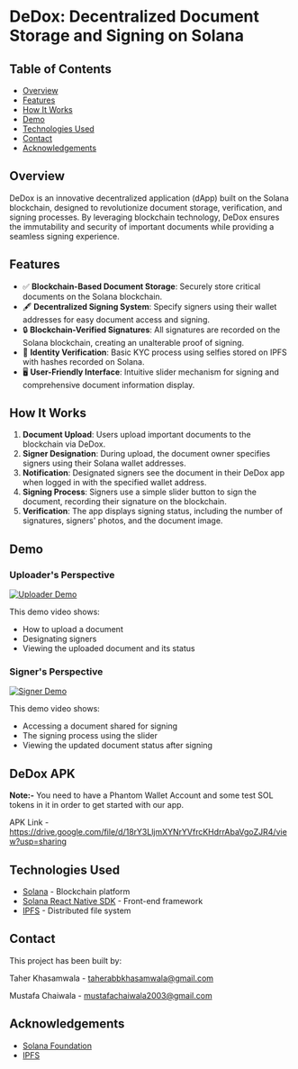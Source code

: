 # DeDox: Decentralized Document Storage and Signing on Solana

## Table of Contents
- [Overview](#overview)
- [Features](#features)
- [How It Works](#how-it-works)
- [Demo](#demo)
- [Technologies Used](#technologies-used)
- [Contact](#contact)
- [Acknowledgements](#acknowledgements)

## Overview

DeDox is an innovative decentralized application (dApp) built on the Solana blockchain, designed to revolutionize document storage, verification, and signing processes. By leveraging blockchain technology, DeDox ensures the immutability and security of important documents while providing a seamless signing experience.

## Features

- ✅ **Blockchain-Based Document Storage**: Securely store critical documents on the Solana blockchain.
- 🖋️ **Decentralized Signing System**: Specify signers using their wallet addresses for easy document access and signing.
- 🔒 **Blockchain-Verified Signatures**: All signatures are recorded on the Solana blockchain, creating an unalterable proof of signing.
- 🤳 **Identity Verification**: Basic KYC process using selfies stored on IPFS with hashes recorded on Solana.
- 🖥️ **User-Friendly Interface**: Intuitive slider mechanism for signing and comprehensive document information display.

## How It Works

1. **Document Upload**: Users upload important documents to the blockchain via DeDox.
2. **Signer Designation**: During upload, the document owner specifies signers using their Solana wallet addresses.
3. **Notification**: Designated signers see the document in their DeDox app when logged in with the specified wallet address.
4. **Signing Process**: Signers use a simple slider button to sign the document, recording their signature on the blockchain.
5. **Verification**: The app displays signing status, including the number of signatures, signers' photos, and the document image.

## Demo

### Uploader's Perspective

[![Uploader Demo](https://drive.google.com/thumbnail?id=116MlVJtlGZKouG-8unk1lYvuB8XXWQBu)](https://drive.google.com/file/d/116MlVJtlGZKouG-8unk1lYvuB8XXWQBu/view?usp=sharing)

This demo video shows:
- How to upload a document
- Designating signers
- Viewing the uploaded document and its status

### Signer's Perspective

[![Signer Demo](https://drive.google.com/thumbnail?id=16no5UWvLf1gxn_9zamTVuWceRvCapqE0)](https://drive.google.com/file/d/16no5UWvLf1gxn_9zamTVuWceRvCapqE0/view?usp=sharing)

This demo video shows:
- Accessing a document shared for signing
- The signing process using the slider
- Viewing the updated document status after signing

## DeDox APK

**Note:-** You need to have a Phantom Wallet Account and some test SOL tokens in it in order to get started with our app.

APK Link - https://drive.google.com/file/d/18rY3LljmXYNrYVfrcKHdrrAbaVgoZJR4/view?usp=sharing

## Technologies Used

- [Solana](https://solana.com/) - Blockchain platform
- [Solana React Native SDK](https://docs.solanamobile.com/react-native/overview) - Front-end framework
- [IPFS](https://ipfs.io/) - Distributed file system

## Contact

This project has been built by:

Taher Khasamwala - taherabbkhasamwala@gmail.com

Mustafa Chaiwala - mustafachaiwala2003@gmail.com

## Acknowledgements

- [Solana Foundation](https://solana.com/)
- [IPFS](https://ipfs.io/)
